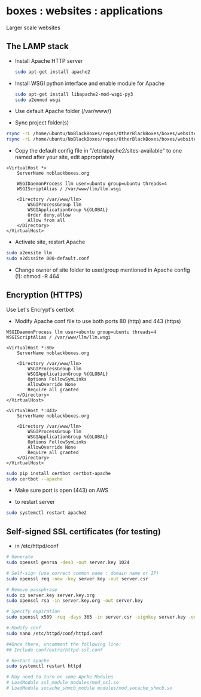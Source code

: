 # boxes : websites : applications

Larger scale websites

## The LAMP stack

- Install Apache HTTP server

    ```bash
    sudo apt-get install apache2
    ```

- Install WSGI python interface and enable module for Apache

    ```bash
    sudo apt-get install libapache2-mod-wsgi-py3
    sudo a2enmod wsgi
    ```

- Use default Apache folder (/var/www/<site-name>)

- Sync project folder(s)

```bash
rsync -rL /home/ubuntu/NoBlackBoxes/repos/OtherBlackBoxes/boxes/websites/applications/flask/gptvswiki /var/www/llm
rsync -rL /home/ubuntu/NoBlackBoxes/repos/OtherBlackBoxes/boxes/websites/applications/flask/wsgi/llm.wsgi /var/www/llm
```

- Copy the default config file in "/etc/apache2/sites-available" to one named after your site, edit appropriately

```text
<VirtualHost *>
    ServerName noblackboxes.org

    WSGIDaemonProcess llm user=ubuntu group=ubuntu threads=4
    WSGIScriptAlias / /var/www/llm/llm.wsgi

    <Directory /var/www/llm>
        WSGIProcessGroup llm
        WSGIApplicationGroup %{GLOBAL}
        Order deny,allow
        Allow from all
    </Directory>
</VirtualHost>
```

- Activate site, restart Apache

```bash
sudo a2ensite llm
sudo a2dissite 000-default.conf
```

- Change owner of site folder to user/group mentioned in Apache config (!): chmod -R 464

## Encryption (HTTPS)

Use Let's Encrypt's certbot

- Modify Apache conf file to use both ports 80 (http) and 443 (https)

```text
WSGIDaemonProcess llm user=ubuntu group=ubuntu threads=4
WSGIScriptAlias / /var/www/llm/llm.wsgi

<VirtualHost *:80>
    ServerName noblackboxes.org

    <Directory /var/www/llm>
        WSGIProcessGroup llm
        WSGIApplicationGroup %{GLOBAL}
        Options FollowSymLinks
        AllowOverride None
        Require all granted
    </Directory>
</VirtualHost>

<VirtualHost *:443>
    ServerName noblackboxes.org

    <Directory /var/www/llm>
        WSGIProcessGroup llm
        WSGIApplicationGroup %{GLOBAL}
        Options FollowSymLinks
        AllowOverride None
        Require all granted
    </Directory>
</VirtualHost>
```


```bash
sudo pip install certbot certbot-apache
sudo certbot --apache
```

- Make sure port is open (443) on AWS


- to restart server
```bash
sudo systemctl restart apache2
```

## Self-signed SSL certificates (for testing)

- in /etc/httpd/conf

```bash
# Generate
sudo openssl genrsa -des3 -out server.key 1024

# Self-sign (use correct common name : domain name or IP)
sudo openssl req -new -key server.key -out server.csr

# Remove passphrase
sudo cp server.key server.key.org
sudo openssl rsa -in server.key.org -out server.key

# Specify expiration
sudo openssl x509 -req -days 365 -in server.csr -signkey server.key -out server.crt

# Modify conf
sudo nano /etc/httpd/conf/httpd.conf

##Once there, uncomment the following line:
## Include conf/extra/httpd-ssl.conf

# Restart apache
sudo systemctl restart httpd

# May need to turn on some Apche Modules
# LoadModule ssl_module modules/mod_ssl.so
# LoadModule socache_shmcb_module modules/mod_socache_shmcb.so
```